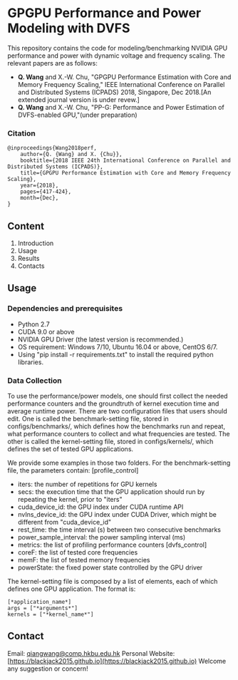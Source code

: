 # GPGPU Performance and Power Modeling with DVFS

This repository contains the code for modeling/benchmarking NVIDIA GPU performance and power with dynamic voltage and frequency scaling. The relevant papers are as follows:
+ **Q. Wang** and X.-W. Chu, "GPGPU Performance Estimation with Core and Memory Frequency Scaling," IEEE International Conference on Parallel and Distributed Systems (ICPADS) 2018, Singapore, Dec 2018.[An extended journal version is under revew.]
+ **Q. Wang** and X.-W. Chu, "PP-G: Performance and Power Estimation of DVFS-enabled GPU,"(under preparation)

### Citation
```
@inproceedings{Wang2018perf, 
    author={Q. {Wang} and X. {Chu}}, 
    booktitle={2018 IEEE 24th International Conference on Parallel and Distributed Systems (ICPADS)}, 
    title={GPGPU Performance Estimation with Core and Memory Frequency Scaling}, 
    year={2018}, 
    pages={417-424}, 
    month={Dec},
}
```

## Content
1. Introduction
2. Usage
3. Results
4. Contacts

## Usage
### Dependencies and prerequisites
+ Python 2.7
+ CUDA 9.0 or above
+ NVIDIA GPU Driver (the latest version is recommended.)
+ OS requirement: Windows 7/10, Ubuntu 16.04 or above, CentOS 6/7.
+ Using "pip install -r requirements.txt" to install the required python libraries.

### Data Collection
To use the performance/power models, one should first collect the needed performance counters and the groundtruth of kernel execution time and average runtime power. There are two configuration files that users should edit. One is called the benchmark-setting file, stored in configs/benchmarks/, which defines how the benchmarks run and repeat, what performance counters to collect and what frequencies are tested. The other is called the kernel-setting file, stored in configs/kernels/, which defines the set of tested GPU applications.

We provide some examples in those two folders. For the benchmark-setting file, the parameters contain:
\[profile_control\]
+ iters: the number of repetitions for GPU kernels 
+ secs: the execution time that the GPU application should run by repeating the kernel, prior to "iters"
+ cuda_device_id: the GPU index under CUDA runtime API
+ nvIns_device_id: the GPU index under CUDA Driver, which might be different from "cuda_device_id"
+ rest_time: the time interval (s) between two consecutive benchmarks
+ power_sample_interval: the power sampling interval (ms)
+ metrics: the list of profiling performance counters
\[dvfs_control\]
+ coreF: the list of tested core frequencies
+ memF: the list of tested memory frequencies
+ powerState: the fixed power state controlled by the GPU driver 

The kernel-setting file is composed by a list of elements, each of which defines one GPU application. The format is:
```
[*application_name*]
args = ["*arguments*"]
kernels = ["*kernel_name*"]
```

## Contact
Email: [qiangwang@comp.hkbu.edu.hk](mainto:qiangwang@comp.hkbu.edu.hk)
Personal Website: [https://blackjack2015.github.io](https://blackjack2015.github.io)
Welcome any suggestion or concern!
